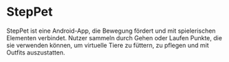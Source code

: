 # StepPet

StepPet ist eine Android-App, die Bewegung fördert und mit spielerischen Elementen verbindet. Nutzer sammeln durch Gehen oder Laufen Punkte, die sie verwenden können, um virtuelle Tiere zu füttern, zu pflegen und mit Outfits auszustatten.
